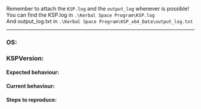 Remember to attach the `KSP.log` and the `output_log` whenever is possible!  
You can find the KSP.log in `.\Kerbal Space Program\KSP.log`  
And output_log.txt in `.\Kerbal Space Program\KSP_x64_Data\output_log.txt`

---

### OS:
### KSPVersion:

#### Expected behaviour:

#### Current behaviour:

#### Steps to reproduce:

